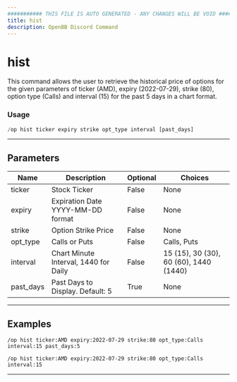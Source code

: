 ```yaml
---
########### THIS FILE IS AUTO GENERATED - ANY CHANGES WILL BE VOID ###########
title: hist
description: OpenBB Discord Command
---
```


# hist

This command allows the user to retrieve the historical price of options for the given parameters of ticker (AMD), expiry (2022-07-29), strike (80), option type (Calls) and interval (15) for the past 5 days in a chart format.

### Usage

```python wordwrap
/op hist ticker expiry strike opt_type interval [past_days]
```

---

## Parameters

| Name | Description | Optional | Choices |
| ---- | ----------- | -------- | ------- |
| ticker | Stock Ticker | False | None |
| expiry | Expiration Date YYYY-MM-DD format | False | None |
| strike | Option Strike Price | False | None |
| opt_type | Calls or Puts | False | Calls, Puts |
| interval | Chart Minute Interval, 1440 for Daily | False | 15 (15), 30 (30), 60 (60), 1440 (1440) |
| past_days | Past Days to Display. Default: 5 | True | None |


---

## Examples

```
/op hist ticker:AMD expiry:2022-07-29 strike:80 opt_type:Calls interval:15 past_days:5
```

```
/op hist ticker:AMD expiry:2022-07-29 strike:80 opt_type:Calls interval:15
```

---

